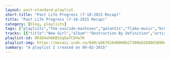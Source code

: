 ```yaml
---
layout: post-standard-playlist
short-title: "Past Life Progress (7-18-2015 Recap)"
title: "Past Life Progress (7-18-2015 Recap)"
category: [blog, playlists]
tags: ["playlists","the-suicide-machines","galantis","flake-music","broncho","m.-ward","tame-impala","the-maccabees","afi","against-me!","dead-kennedys","francisco-the-man","john-cooper-clarke","calvin-harris,-big-sean","godsmack","tame-impala","public-enemy","good-old-war","ratatat","against-me!","m.-ward","the-suicide-machines","galantis","afi","iron-&-wine","freelance-whales","m.-ward","against-me!","tame-impala","godsmack","dead-kennedys","afi","the-suicide-machines","the-maccabees","tame-impala","m.-ward","afi","galantis","good-old-war","against-me!","flake-music","godsmack","francisco-the-man","flake-music","ratatat","calvin-harris","francisco-the-man","m.-ward","against-me!","flake-music","tame-impala","john-cooper-clarke","francisco-the-man","iron-&-wine","ratatat","broncho","afi","godsmack","calvin-harris,-alesso,-hurts","broncho","public-enemy","the-suicide-machines","m.-ward"]
tracks: [{"title":"New Girl","album":"Destruction By Definition","artists":"The Suicide Machines"},{"title":"You","album":"Galantis EP","artists":"Galantis"},{"title":"Deluca","album":"When You Land Here, It's Time to Return (2014 Remix/Remaster)","artists":"Flake Music"},{"title":"Class Historian","album":"Just Enough Hip To Be Woman","artists":"BRONCHO"},{"title":"One Life Away","album":"Transistor Radio (Deluxe Version)","artists":"M. Ward"},{"title":"The Moment","album":"Currents","artists":"Tame Impala"},{"title":"Went Away","album":"Given To The Wild","artists":"The Maccabees"},{"title":"Heart Stops","album":"Burials","artists":"AFI"},{"title":"Transgender Dysphoria Blues","album":"Transgender Dysphoria Blues","artists":"Against Me!"},{"title":"Buzzbomb","album":"Plastic Surgery Disasters/In God We Trust, Inc.","artists":"Dead Kennedys"},{"title":"It's Not Your Fault","album":"Loose Ends","artists":"Francisco The Man"},{"title":"I Don't Want to Be Nice","album":"The Very Best Of","artists":"John Cooper Clarke"},{"title":"Open Wide (feat. Big Sean)","album":"Motion","artists":"Calvin Harris, Big Sean"},{"title":"Make Me Believe","album":"Faceless","artists":"Godsmack"},{"title":"Past Life","album":"Currents","artists":"Tame Impala"},{"title":"Lost In Space","album":"Man Plans God Laughs","artists":"Public Enemy"},{"title":"Small World","album":"Broken into Better Shape","artists":"Good Old War"},{"title":"Cream On Chrome","album":"Magnifique","artists":"Ratatat"},{"title":"Black Me Out","album":"Transgender Dysphoria Blues","artists":"Against Me!"},{"title":"Fuel for Fire","album":"Transistor Radio (Deluxe Version)","artists":"M. Ward"},{"title":"Break The Glass","album":"Destruction By Definition","artists":"The Suicide Machines"},{"title":"Smile","album":"Galantis EP","artists":"Galantis"},{"title":"The Face Beneath The Waves","album":"Burials","artists":"AFI"},{"title":"Lovers' Revolution","album":"Ghost On Ghost","artists":"Iron & Wine"},{"title":"Land Features","album":"Diluvia","artists":"Freelance Whales"},{"title":"You Still Believe in Me","album":"Transistor Radio (Deluxe Version)","artists":"M. Ward"},{"title":"Unconditional Love","album":"Transgender Dysphoria Blues","artists":"Against Me!"},{"title":"The Less I Know The Better","album":"Currents","artists":"Tame Impala"},{"title":"Serenity","album":"Faceless","artists":"Godsmack"},{"title":"Religious Vomit","album":"Plastic Surgery Disasters/In God We Trust, Inc.","artists":"Dead Kennedys"},{"title":"I Hope You Suffer","album":"Burials","artists":"AFI"},{"title":"No Face","album":"Destruction By Definition","artists":"The Suicide Machines"},{"title":"Child","album":"Given To The Wild","artists":"The Maccabees"},{"title":"Eventually","album":"Currents","artists":"Tame Impala"},{"title":"Deep Dark Well","album":"Transistor Radio (Deluxe Version)","artists":"M. Ward"},{"title":"17 Crimes","album":"Burials","artists":"AFI"},{"title":"Revolution - EP Version","album":"Galantis EP","artists":"Galantis"},{"title":"Tell Me What You Want from Me","album":"Broken into Better Shape","artists":"Good Old War"},{"title":"Dead Friend","album":"Transgender Dysphoria Blues","artists":"Against Me!"},{"title":"Candy Dish of Diamonds","album":"When You Land Here, It's Time to Return (2014 Remix/Remaster)","artists":"Flake Music"},{"title":"I Fucking Hate You","album":"Faceless","artists":"Godsmack"},{"title":"It's True, It's You","album":"Loose Ends","artists":"Francisco The Man"},{"title":"Spanway Hits","album":"When You Land Here, It's Time to Return (2014 Remix/Remaster)","artists":"Flake Music"},{"title":"Abrasive","album":"Magnifique","artists":"Ratatat"},{"title":"Summer","album":"Motion","artists":"Calvin Harris"},{"title":"In the Corners","album":"Loose Ends","artists":"Francisco The Man"},{"title":"Paul's Song - Instrumental","album":"Transistor Radio (Deluxe Version)","artists":"M. Ward"},{"title":"Two Coffins","album":"Transgender Dysphoria Blues","artists":"Against Me!"},{"title":"The Shins","album":"When You Land Here, It's Time to Return (2014 Remix/Remaster)","artists":"Flake Music"},{"title":"Nangs","album":"Currents","artists":"Tame Impala"},{"title":"Evidently Chickentown","album":"The Very Best Of","artists":"John Cooper Clarke"},{"title":"Progress","album":"Loose Ends","artists":"Francisco The Man"},{"title":"Baby Center Stage","album":"Ghost On Ghost","artists":"Iron & Wine"},{"title":"Cold Fingers","album":"Magnifique","artists":"Ratatat"},{"title":"Kurt","album":"Just Enough Hip To Be Woman","artists":"BRONCHO"},{"title":"Anxious","album":"Burials","artists":"AFI"},{"title":"The Awakening","album":"Faceless","artists":"Godsmack"},{"title":"Under Control (feat. Hurts)","album":"Motion","artists":"Calvin Harris, Alesso, Hurts"},{"title":"What","album":"Just Enough Hip To Be Woman","artists":"BRONCHO"},{"title":"Give Peace A Damn","album":"Man Plans God Laughs","artists":"Public Enemy"},{"title":"I Don't Wanna Hear It","album":"Destruction By Definition","artists":"The Suicide Machines"},{"title":"Big Boat","album":"Transistor Radio (Deluxe Version)","artists":"M. Ward"}]
playlist-id: 0RI64oh6KB1SqGafCDVw7K
playlist-img: https://mosaic.scdn.co/640/ab67616d0000b27300b02680d3890ef1ff28cdb8ab67616d0000b273430a957f6425aa6db629565cab67616d0000b273abbf69eba8901e89ff7ebdfcab67616d0000b273e4358b61c39aaba009640686
summary: "A playlist I created on 09-02-2015"
---
```

